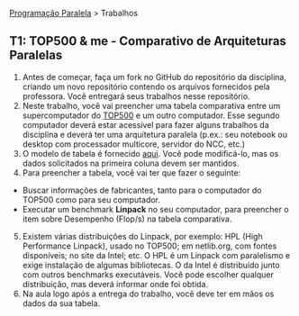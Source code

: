 [Programação Paralela](https://github.com/AndreaInfUFSM/elc139-2018a) > Trabalhos

T1: TOP500 & me - Comparativo de Arquiteturas Paralelas
-------------------------------------------------------

1. Antes de começar, faça um fork no GitHub do repositório da disciplina, criando um novo repositório contendo os arquivos fornecidos pela professora. Você entregará seus trabalhos nesse repositório.
2. Neste trabalho, você vai preencher uma tabela comparativa entre um supercomputador do [TOP500](http://top500.org) e um outro computador. Esse segundo computador deverá estar acessível para fazer alguns trabalhos da disciplina e deverá ter uma arquitetura paralela (p.ex.: seu notebook ou desktop com processador multicore, servidor do NCC, etc.)
3. O modelo de tabela é fornecido [aqui](comparativo.md). Você pode modificá-lo, mas os dados solicitados na primeira coluna devem ser mantidos. 
4. Para preencher a tabela, você vai ter que fazer o seguinte:
  - Buscar informações de fabricantes, tanto para o computador do TOP500 como para seu computador.
  - Executar um benchmark **Linpack** no seu computador, para preencher o item sobre Desempenho (Flop/s) na tabela comparativa.
5. Existem várias distribuições do Linpack, por exemplo: HPL (High Performance Linpack), usado no TOP500; em netlib.org, com fontes disponíveis; no site da Intel; etc. O HPL é um Linpack com paralelismo e exige instalação de algumas bibliotecas. O da Intel é distribuído junto com outros benchmarks executáveis. Você pode escolher qualquer distribuição, mas deverá informar onde foi obtida.
6. Na aula logo após a entrega do trabalho, você deve ter em mãos os dados da sua tabela.

